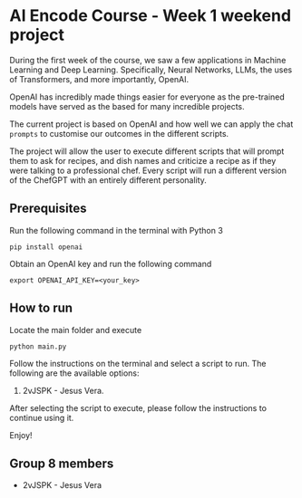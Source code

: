 # AI Encode Course - Week 1 weekend project

During the first week of the course, we saw a few applications in Machine Learning and Deep Learning. Specifically, Neural Networks, LLMs, the uses of Transformers, and more importantly, OpenAI.

OpenAI has incredibly made things easier for everyone as the pre-trained models have served as the based for many incredible projects.

The current project is based on OpenAI and how well we can apply the chat `prompts` to customise our outcomes in the different scripts.

The project will allow the user to execute different scripts that will prompt them to ask for recipes, and dish names and criticize a recipe as if they were talking to a professional chef. Every script will run a different version of the ChefGPT with an entirely different personality.

## Prerequisites

Run the following command in the terminal with Python 3

```
pip install openai
```

Obtain an OpenAI key and run the following command

```
export OPENAI_API_KEY=<your_key>
```

## How to run

Locate the main folder and execute

```
python main.py
```

Follow the instructions on the terminal and select a script to run. The following are the available options:

1. 2vJSPK - Jesus Vera.

After selecting the script to execute, please follow the instructions to continue using it.

Enjoy!

## Group 8 members

- 2vJSPK - Jesus Vera
